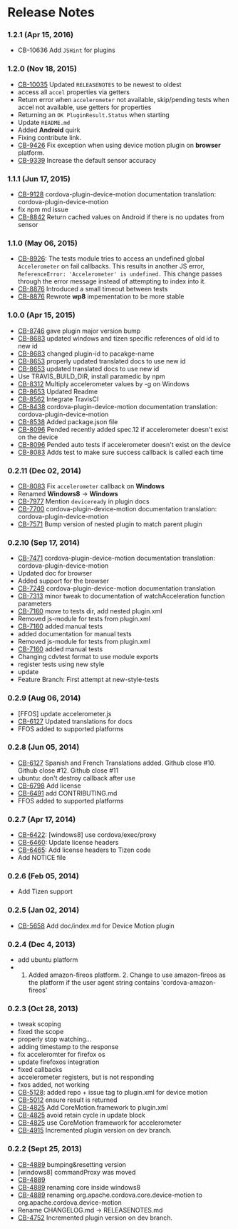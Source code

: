 <!--
#
# Licensed to the Apache Software Foundation (ASF) under one
# or more contributor license agreements.  See the NOTICE file
# distributed with this work for additional information
# regarding copyright ownership.  The ASF licenses this file
# to you under the Apache License, Version 2.0 (the
# "License"); you may not use this file except in compliance
# with the License.  You may obtain a copy of the License at
# 
# http://www.apache.org/licenses/LICENSE-2.0
# 
# Unless required by applicable law or agreed to in writing,
# software distributed under the License is distributed on an
# "AS IS" BASIS, WITHOUT WARRANTIES OR CONDITIONS OF ANY
#  KIND, either express or implied.  See the License for the
# specific language governing permissions and limitations
# under the License.
#
-->
# Release Notes

### 1.2.1 (Apr 15, 2016)
* CB-10636 Add `JSHint` for plugins

### 1.2.0 (Nov 18, 2015)
* [CB-10035](https://issues.apache.org/jira/browse/CB-10035) Updated `RELEASENOTES` to be newest to oldest
* access all `accel` properties via getters
* Return error when `accelerometer` not available, skip/pending tests when accel not available, use getters for properties
* Returning an `OK PluginResult.Status` when starting
* Update `README.md`
* Added **Android** quirk 
* Fixing contribute link.
* [CB-9426](https://issues.apache.org/jira/browse/CB-9426) Fix exception when using device motion plugin on **browser** platform.
* [CB-9339](https://issues.apache.org/jira/browse/CB-9339) Increase the default sensor accuracy

### 1.1.1 (Jun 17, 2015)
* [CB-9128](https://issues.apache.org/jira/browse/CB-9128) cordova-plugin-device-motion documentation translation: cordova-plugin-device-motion
* fix npm md issue
* [CB-8842](https://issues.apache.org/jira/browse/CB-8842) Return cached values on Android if there is no updates from sensor

### 1.1.0 (May 06, 2015)
* [CB-8926](https://issues.apache.org/jira/browse/CB-8926): The tests module tries to access an undefined global `Accelerometer` on fail callbacks.  This results in another JS error, `ReferenceError: 'Accelerometer' is undefined.`  This change passes through the error message instead of attempting to index into it.
* [CB-8876](https://issues.apache.org/jira/browse/CB-8876) Introduced a small timeout between tests
* [CB-8876](https://issues.apache.org/jira/browse/CB-8876) Rewrote **wp8** impementation to be more stable

### 1.0.0 (Apr 15, 2015)
* [CB-8746](https://issues.apache.org/jira/browse/CB-8746) gave plugin major version bump
* [CB-8683](https://issues.apache.org/jira/browse/CB-8683) updated windows and tizen specific references of old id to new id
* [CB-8683](https://issues.apache.org/jira/browse/CB-8683) changed plugin-id to pacakge-name
* [CB-8653](https://issues.apache.org/jira/browse/CB-8653) properly updated translated docs to use new id
* [CB-8653](https://issues.apache.org/jira/browse/CB-8653) updated translated docs to use new id
* Use TRAVIS_BUILD_DIR, install paramedic by npm
* [CB-8312](https://issues.apache.org/jira/browse/CB-8312) Multiply accelerometer values by -g on Windows
* [CB-8653](https://issues.apache.org/jira/browse/CB-8653) Updated Readme
* [CB-8562](https://issues.apache.org/jira/browse/CB-8562) Integrate TravisCI
* [CB-8438](https://issues.apache.org/jira/browse/CB-8438) cordova-plugin-device-motion documentation translation: cordova-plugin-device-motion
* [CB-8538](https://issues.apache.org/jira/browse/CB-8538) Added package.json file
* [CB-8096](https://issues.apache.org/jira/browse/CB-8096) Pended recently added spec.12 if accelerometer doesn't exist on the device
* [CB-8096](https://issues.apache.org/jira/browse/CB-8096) Pended auto tests if accelerometer doesn't exist on the device
* [CB-8083](https://issues.apache.org/jira/browse/CB-8083) Adds test to make sure success callback is called each time

### 0.2.11 (Dec 02, 2014)
* [CB-8083](https://issues.apache.org/jira/browse/CB-8083) Fix `accelerometer` callback on **Windows**
* Renamed **Windows8** -> **Windows**
* [CB-7977](https://issues.apache.org/jira/browse/CB-7977) Mention `deviceready` in plugin docs
* [CB-7700](https://issues.apache.org/jira/browse/CB-7700) cordova-plugin-device-motion documentation translation: cordova-plugin-device-motion
* [CB-7571](https://issues.apache.org/jira/browse/CB-7571) Bump version of nested plugin to match parent plugin

### 0.2.10 (Sep 17, 2014)
* [CB-7471](https://issues.apache.org/jira/browse/CB-7471) cordova-plugin-device-motion documentation translation: cordova-plugin-device-motion
* Updated doc for browser
* Added support for the browser
* [CB-7249](https://issues.apache.org/jira/browse/CB-7249) cordova-plugin-device-motion documentation translation
* [CB-7313](https://issues.apache.org/jira/browse/CB-7313) minor tweak to documentation of watchAcceleration function parameters
* [CB-7160](https://issues.apache.org/jira/browse/CB-7160) move to tests dir, add nested plugin.xml
* Removed js-module for tests from plugin.xml
* [CB-7160](https://issues.apache.org/jira/browse/CB-7160) added manual tests
* added documentation for manual tests
* Removed js-module for tests from plugin.xml
* [CB-7160](https://issues.apache.org/jira/browse/CB-7160) added manual tests
* Changing cdvtest format to use module exports
* register tests using new style
* update
* Feature Branch: First attempt at new-style-tests

### 0.2.9 (Aug 06, 2014)
* [FFOS] update accelerometer.js
* [CB-6127](https://issues.apache.org/jira/browse/CB-6127) Updated translations for docs
* FFOS added to supported platforms

### 0.2.8 (Jun 05, 2014)
* [CB-6127](https://issues.apache.org/jira/browse/CB-6127) Spanish and French Translations added. Github close #10. Github close #12. Github close #11
* ubuntu: don't destroy callback after use
* [CB-6798](https://issues.apache.org/jira/browse/CB-6798) Add license
* [CB-6491](https://issues.apache.org/jira/browse/CB-6491) add CONTRIBUTING.md
* FFOS added to supported platforms

### 0.2.7 (Apr 17, 2014)
* [CB-6422](https://issues.apache.org/jira/browse/CB-6422): [windows8] use cordova/exec/proxy
* [CB-6460](https://issues.apache.org/jira/browse/CB-6460): Update license headers
* [CB-6465](https://issues.apache.org/jira/browse/CB-6465): Add license headers to Tizen code
* Add NOTICE file

### 0.2.6 (Feb 05, 2014)
* Add Tizen support

### 0.2.5 (Jan 02, 2014)
* [CB-5658](https://issues.apache.org/jira/browse/CB-5658) Add doc/index.md for Device Motion plugin

### 0.2.4 (Dec 4, 2013)
* add ubuntu platform
* 1. Added amazon-fireos platform. 2. Change to use amazon-fireos as the platform if the user agent string contains 'cordova-amazon-fireos'

### 0.2.3 (Oct 28, 2013)
* tweak scoping
* fixed the scope
* properly stop watching...
* adding timestamp to the response
* fix acceleromter for firefox os
* update firefoxos integration
* fixed callbacks
* accelerometer registers, but is not responding
* fxos added, not working
* [CB-5128](https://issues.apache.org/jira/browse/CB-5128): added repo + issue tag to plugin.xml for device motion
* [CB-5012](https://issues.apache.org/jira/browse/CB-5012) ensure result is returned
* [CB-4825](https://issues.apache.org/jira/browse/CB-4825) Add CoreMotion.framework to plugin.xml
* [CB-4825](https://issues.apache.org/jira/browse/CB-4825) avoid retain cycle in update block
* [CB-4825](https://issues.apache.org/jira/browse/CB-4825) use CoreMotion framework for accelerometer
* [CB-4915](https://issues.apache.org/jira/browse/CB-4915) Incremented plugin version on dev branch.

### 0.2.2 (Sept 25, 2013)
* [CB-4889](https://issues.apache.org/jira/browse/CB-4889) bumping&resetting version
* [windows8] commandProxy was moved
* [CB-4889](https://issues.apache.org/jira/browse/CB-4889)
* [CB-4889](https://issues.apache.org/jira/browse/CB-4889) renaming core inside windows8
* [CB-4889](https://issues.apache.org/jira/browse/CB-4889) renaming org.apache.cordova.core.device-motion to org.apache.cordova.device-motion
* Rename CHANGELOG.md -> RELEASENOTES.md
* [CB-4752](https://issues.apache.org/jira/browse/CB-4752) Incremented plugin version on dev branch.
